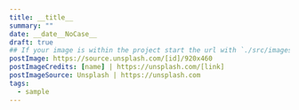 ```yaml
---
title: __title__
summary: ""
date: __date__NoCase__
draft: true
## If your image is within the project start the url with `./src/images/`
postImage: https://source.unsplash.com/[id]/920x460
postImageCredits: [name] | https://unsplash.com/[link]
postImageSource: Unsplash | https://unsplash.com
tags:
  - sample
---
```

